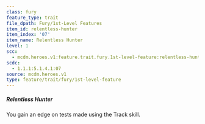 ```yaml
---
class: fury
feature_type: trait
file_dpath: Fury/1st-Level Features
item_id: relentless-hunter
item_index: '07'
item_name: Relentless Hunter
level: 1
scc:
  - mcdm.heroes.v1:feature.trait.fury.1st-level-feature:relentless-hunter
scdc:
  - 1.1.1:5.1.4.1:07
source: mcdm.heroes.v1
type: feature/trait/fury/1st-level-feature
---
```


##### Relentless Hunter

You gain an edge on tests made using the Track skill.
